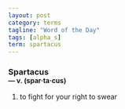 ```yaml
---
layout: post
category: terms
tagline: "Word of the Day"
tags: [alpha_s]
term: spartacus
---
```


<h3>Spartacus<br/> <small>&mdash; v. (spar<span>&middot;</span>ta<span>&middot;</span>cus)</small></h3>
<p><ol>
<li>to fight for your right to swear</li>
</ol></p>
